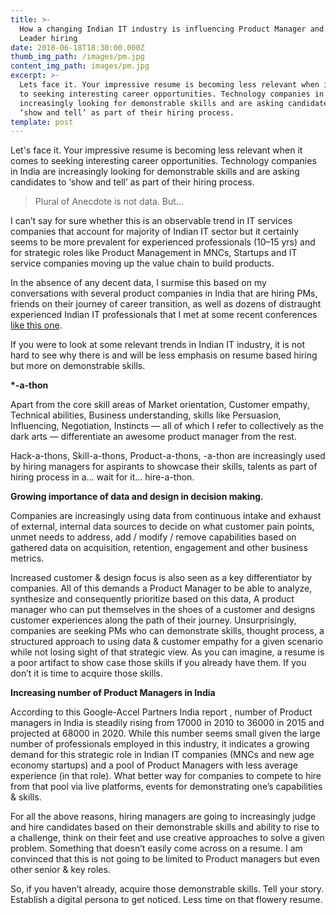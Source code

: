 ```yaml
---
title: >-
  How a changing Indian IT industry is influencing Product Manager and Product
  Leader hiring
date: 2018-06-18T18:30:00.000Z
thumb_img_path: /images/pm.jpg
content_img_path: images/pm.jpg
excerpt: >-
  Lets face it. Your impressive resume is becoming less relevant when it comes
  to seeking interesting career opportunities. Technology companies in India are
  increasingly looking for demonstrable skills and are asking candidates to
  ‘show and tell’ as part of their hiring process.
template: post
---
```


Let's face it. Your impressive resume is becoming less relevant when it comes to seeking interesting career opportunities. Technology companies in India are increasingly looking for demonstrable skills and are asking candidates to ‘show and tell’ as part of their hiring process.

> Plural of Anecdote is not data. But…

I can’t say for sure whether this is an observable trend in IT services companies that account for majority of Indian IT sector but it certainly seems to be more prevalent for experienced professionals (10–15 yrs) and for strategic roles like Product Management in MNCs, Startups and IT service companies moving up the value chain to build products.

In the absence of any decent data, I surmise this based on my conversations with several product companies in India that are hiring PMs, friends on their journey of career transition, as well as dozens of distraught experienced Indian IT professionals that I met at some recent conferences [like this one](https://www.productleadership.com/information-session-ipl/).

If you were to look at some relevant trends in Indian IT industry, it is not hard to see why there is and will be less emphasis on resume based hiring but more on demonstrable skills.

**\*-a-thon**

Apart from the core skill areas of Market orientation, Customer empathy, Technical abilities, Business understanding, skills like Persuasion, Influencing, Negotiation, Instincts — all of which I refer to collectively as the dark arts — differentiate an awesome product manager from the rest.

Hack-a-thons, Skill-a-thons, Product-a-thons, <whatever>-a-thon are increasingly used by hiring managers for aspirants to showcase their skills, talents as part of hiring process in a… wait for it… hire-a-thon.

**Growing importance of data and design in decision making.**

Companies are increasingly using data from continuous intake and exhaust of external, internal data sources to decide on what customer pain points, unmet needs to address, add / modify / remove capabilities based on gathered data on acquisition, retention, engagement and other business metrics.

Increased customer & design focus is also seen as a key differentiator by companies. All of this demands a Product Manager to be able to analyze, synthesize and consequently prioritize based on this data, A product manager who can put themselves in the shoes of a customer and designs customer experiences along the path of their journey. Unsurprisingly, companies are seeking PMs who can demonstrate skills, thought process, a structured approach to using data & customer empathy for a given scenario while not losing sight of that strategic view. As you can imagine, a resume is a poor artifact to show case those skills if you already have them. If you don’t it is time to acquire those skills.

**Increasing number of Product Managers in India**

According to this Google-Accel Partners India report , number of Product managers in India is steadily rising from 17000 in 2010 to 36000 in 2015 and projected at 68000 in 2020. While this number seems small given the large number of professionals employed in this industry, it indicates a growing demand for this strategic role in Indian IT companies (MNCs and new age economy startups) and a pool of Product Managers with less average experience (in that role). What better way for companies to compete to hire from that pool via live platforms, events for demonstrating one’s capabilities & skills.

For all the above reasons, hiring managers are going to increasingly judge and hire candidates based on their demonstrable skills and ability to rise to a challenge, think on their feet and use creative approaches to solve a given problem. Something that doesn’t easily come across on a resume. I am convinced that this is not going to be limited to Product managers but even other senior & key roles.

So, if you haven’t already, acquire those demonstrable skills. Tell your story. Establish a digital persona to get noticed. Less time on that flowery resume.
